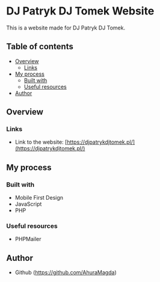 # DJ Patryk DJ Tomek Website
This is a website made for DJ Patryk DJ Tomek.

## Table of contents
- [Overview](#overview)
  - [Links](#links)
- [My process](#my-process)
  - [Built with](#built-with)
  - [Useful resources](#useful-resources)
- [Author](#author)


## Overview
### Links
- Link to the website: [https://djpatrykdjtomek.pl/](https://djpatrykdjtomek.pl/)

## My process
### Built with
- Mobile First Design
- JavaScript
- PHP

### Useful resources
- PHPMailer

## Author
- Github (https://github.com/AhuraMagda)
